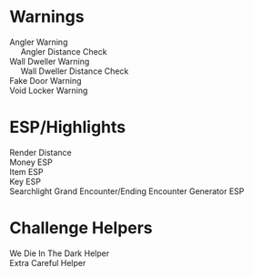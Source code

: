 # Warnings  
Angler Warning  
&nbsp;&nbsp;&nbsp;&nbsp;    Angler Distance Check    
Wall Dweller Warning  
&nbsp;&nbsp;&nbsp;&nbsp;    Wall Dweller Distance Check    
Fake Door Warning  
Void Locker Warning  
# ESP/Highlights
Render Distance  
Money ESP  
Item ESP  
Key ESP  
Searchlight Grand Encounter/Ending Encounter Generator ESP  
  
# Challenge Helpers  
We Die In The Dark Helper  
Extra Careful Helper  
